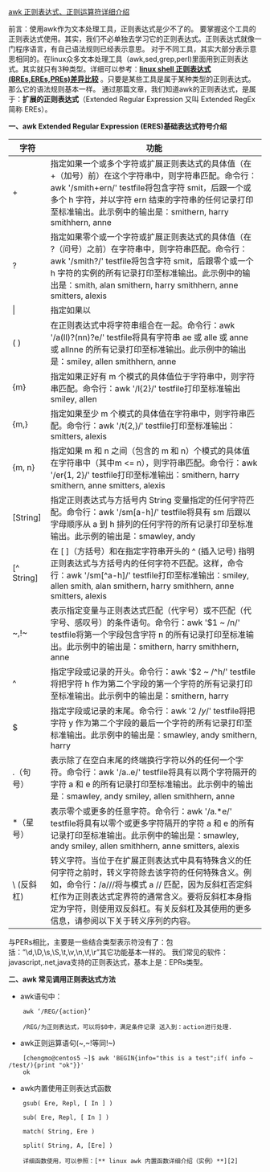 [awk 正则表达式、正则运算符详细介绍][0]

前言：使用awk作为文本处理工具，正则表达式是少不了的。 要掌握这个工具的正则表达式使用。其实，我们不必单独去学习它的正则表达式。正则表达式就像一门程序语言，有自己语法规则已经表示意思。 对于不同工具，其实大部分表示意思相同的。在linux众多文本处理工具（awk,sed,grep,perl)里面用到正则表达式。其实就只有3种类型。详细可以参考：[**linux shell 正则表达式(BREs,EREs,PREs)差异比较**][1] 。只要是某些工具是属于某种类型的正则表达式。那么它的语法规则基本一样。 通过那篇文章，我们知道awk的正则表达式，是属于：**扩展的正则表达式**（Extended Regular Expression 又叫 Extended RegEx 简称 EREs）。

**一、awk Extended Regular Expression (ERES)基础表达式符号介绍**

字符 | 功能
-|-
+ | 指定如果一个或多个字符或扩展正则表达式的具体值（在 +（加号）前）在这个字符串中，则字符串匹配。命令行：awk '/smith+ern/' testfile将包含字符 smit，后跟一个或多个 h 字符，并以字符 ern 结束的字符串的任何记录打印至标准输出。此示例中的输出是：smithern, harry smithhern, anne 
? | 指定如果零个或一个字符或扩展正则表达式的具体值（在 ?（问号）之前）在字符串中，则字符串匹配。命令行：awk '/smith?/' testfile将包含字符 smit，后跟零个或一个 h 字符的实例的所有记录打印至标准输出。此示例中的输出是：smith, alan smithern, harry smithhern, anne smitters, alexis
&#124; | 指定如果以 |（垂直线）隔开的字符串的任何一个在字符串中，则字符串匹配。命令行：awk '/allen | alan /' testfile将包含字符串 allen 或 alan 的所有记录打印至标准输出。此示例中的输出是：smiley, allen smith, alan
( ) | 在正则表达式中将字符串组合在一起。命令行：awk '/a(ll)?(nn)?e/' testfile将具有字符串 ae 或 alle 或 anne 或 allnne 的所有记录打印至标准输出。此示例中的输出是：smiley, allen smithhern, anne
{m} | 指定如果正好有 m 个模式的具体值位于字符串中，则字符串匹配。命令行：awk '/l{2}/' testfile打印至标准输出smiley, allen
{m,} | 指定如果至少 m 个模式的具体值在字符串中，则字符串匹配。命令行：awk '/t{2,}/' testfile打印至标准输出：smitters, alexis
{m, n} | 指定如果 m 和 n 之间（包含的 m 和 n）个模式的具体值在字符串中（其中m <= n），则字符串匹配。命令行：awk '/er{1, 2}/' testfile打印至标准输出：smithern, harry smithern, anne smitters, alexis
[String] | 指定正则表达式与方括号内 String 变量指定的任何字符匹配。命令行：awk '/sm[a-h]/' testfile将具有 sm 后跟以字母顺序从 a 到 h 排列的任何字符的所有记录打印至标准输出。此示例的输出是：smawley, andy
[^ String] | 在 [ ]（方括号）和在指定字符串开头的 ^ (插入记号) 指明正则表达式与方括号内的任何字符不匹配。这样，命令行：awk '/sm[^a-h]/' testfile打印至标准输出：smiley, allen smith, alan smithern, harry smithhern, anne smitters, alexis
~,!~ | 表示指定变量与正则表达式匹配（代字号）或不匹配（代字号、感叹号）的条件语句。命令行：awk '$1 ~ /n/' testfile将第一个字段包含字符 n 的所有记录打印至标准输出。此示例中的输出是：smithern, harry smithhern, anne
^ | 指定字段或记录的开头。命令行：awk '$2 ~ /^h/' testfile将把字符 h 作为第二个字段的第一个字符的所有记录打印至标准输出。此示例中的输出是：smithern, harry
$ | 指定字段或记录的末尾。命令行：awk '$2 ~ /y$/' testfile将把字符 y 作为第二个字段的最后一个字符的所有记录打印至标准输出。此示例中的输出是：smawley, andy smithern, harry
.（句号） | 表示除了在空白末尾的终端换行字符以外的任何一个字符。命令行：awk '/a..e/' testfile将具有以两个字符隔开的字符 a 和 e 的所有记录打印至标准输出。此示例中的输出是：smawley, andy smiley, allen smithhern, anne
*（星号） | 表示零个或更多的任意字符。命令行：awk '/a.*e/' testfile将具有以零个或更多字符隔开的字符 a 和 e 的所有记录打印至标准输出。此示例中的输出是：smawley, andy smiley, allen smithhern, anne smitters, alexis
\ (反斜杠)  | 转义字符。当位于在扩展正则表达式中具有特殊含义的任何字符之前时，转义字符除去该字符的任何特殊含义。例如，命令行：/a\/\//将与模式 a // 匹配，因为反斜杠否定斜杠作为正则表达式定界符的通常含义。要将反斜杠本身指定为字符，则使用双反斜杠。有关反斜杠及其使用的更多信息，请参阅以下关于转义序列的内容。


与PERs相比，主要是一些结合类型表示符没有了：包括：”\d,\D,\s,\S,\t,\v,\n,\f,\r”其它功能基本一样的。 我们常见的软件：javascript,.net,java支持的正则表达式，基本上是：EPRs类型。

**二、awk 常见调用正则表达式方法**

* awk语句中：
```
    awk ‘/REG/{action}’

    /REG/为正则表达式，可以将$0中，满足条件记录 送入到：action进行处理.
```
* awk正则运算语句(~,~!等同!~)
```
    [chengmo@centos5 ~]$ awk 'BEGIN{info="this is a test";if( info ~ /test/){print "ok"}}'  
    ok
```
* awk内置使用正则表达式函数
```
    gsub( Ere, Repl, [ In ] )

    sub( Ere, Repl, [ In ] )

    match( String, Ere )

    split( String, A, [Ere] )

    详细函数使用，可以参照：[** linux awk 内置函数详细介绍（实例）**][2]
```

[0]: http://www.cnblogs.com/chengmo/archive/2010/10/11/1847772.html
[1]: http://www.cnblogs.com/chengmo/archive/2010/10/10/1847287.html
[2]: http://www.cnblogs.com/chengmo/archive/2010/10/08/1845913.html